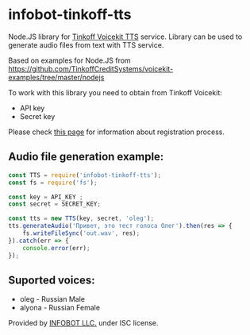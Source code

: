 # infobot-tinkoff-tts
Node.JS library for [Tinkoff Voicekit TTS](https://voicekit.tinkoff.ru/) service.
Library can be used to generate audio files from text with TTS service.

Based on examples for Node.JS from https://github.com/TinkoffCreditSystems/voicekit-examples/tree/master/nodejs

To work with this library you need to obtain from Tinkoff Voicekit:
* API key
* Secret key

Please check [this page](https://voicekit.tinkoff.ru/) for information about registration process.

## Audio file generation example:
```javascript
const TTS = require('infobot-tinkoff-tts');
const fs = require('fs');

const key = API_KEY ;
const secret = SECRET_KEY;

const tts = new TTS(key, secret, 'oleg');
tts.generateAudio('Привет, это тест голоса Олег').then(res => {
    fs.writeFileSync('out.wav', res);
}).catch(err => {
    console.error(err);
});
````

## Suported voices:
* oleg - Russian Male
* alyona - Russian Female 

Provided by [INFOBOT LLC.](https://infobot.pro) under ISC license.

